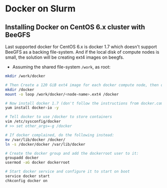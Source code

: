 # Docker on Slurm

Installing Docker on CentOS 6.x cluster with BeeGFS
-----------------------------------------------------
Last supported docker for CentOS 6.x is docker 1.7 which doesn't support BeeGFS as a backing file-system. And if the local disk of compute nodes is small, the solution will be creating ext4 images on beegfs.
* Assuming the shared file-system ``/work``, as root:
```bash
mkdir /work/docker

# Then Create a 120 GiB ext4 image for each docker compute node, then on each compute node:
mkdir /docker
mount -o loop /work/docker/<node-name>.ext4 /docker

# Now install docker 1.7 (don't follow the instructions from docker.com because CentOS 6 is not there):
yum install docker-io -y

# Tell docker to use /docker to store containers
vim /etc/sysconfig/docker
# >> set other_args=-g /docker

# If docker complained, do the following instead:
mv /var/lib/docker /docker/
ln -s /docker/docker /var/lib/docker

# Create the docker group and add the dockerroot user to it:
groupadd docker
usermod -aG docker dockerroot

# Start docker service and configure it to start on boot
service docker start
chkconfig docker on
```
